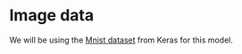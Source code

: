 # Image data

We will be using the [Mnist dataset](https://www.tensorflow.org/datasets/catalog/mnist) from Keras for this model.

